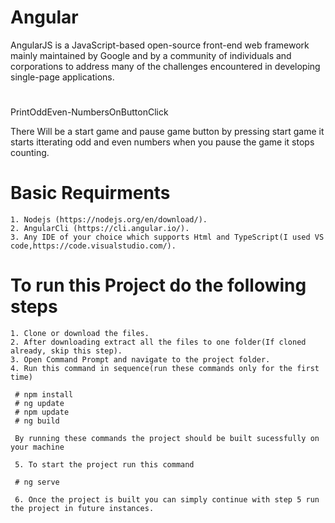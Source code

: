 # Angular 
AngularJS is a JavaScript-based open-source front-end web framework mainly maintained by Google and by a community of individuals and corporations to address many of the challenges encountered in developing single-page applications. 

# 
PrintOddEven-NumbersOnButtonClick 

There Will be a start game and pause game button by pressing start game it starts itterating odd and even numbers when you pause the game it stops counting.

# Basic Requirments

    1. Nodejs (https://nodejs.org/en/download/).
    2. AngularCli (https://cli.angular.io/).
    3. Any IDE of your choice which supports Html and TypeScript(I used VS code,https://code.visualstudio.com/).

# To run this Project do the following steps

    1. Clone or download the files.
    2. After downloading extract all the files to one folder(If cloned already, skip this step).
    3. Open Command Prompt and navigate to the project folder.
    4. Run this command in sequence(run these commands only for the first time)

     # npm install
     # ng update
     # npm update
     # ng build
 
     By running these commands the project should be built sucessfully on your machine

     5. To start the project run this command 

     # ng serve

     6. Once the project is built you can simply continue with step 5 run the project in future instances.
